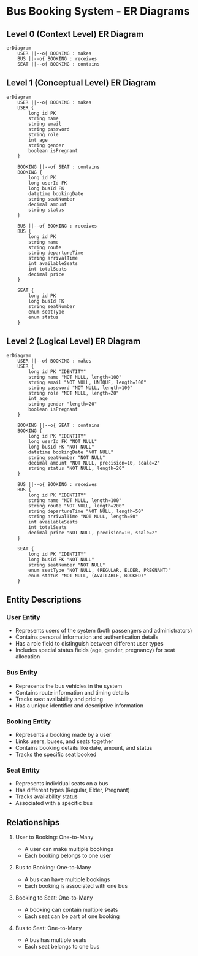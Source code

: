 # Bus Booking System - ER Diagrams

## Level 0 (Context Level) ER Diagram
```mermaid
erDiagram
    USER ||--o{ BOOKING : makes
    BUS ||--o{ BOOKING : receives
    SEAT ||--o{ BOOKING : contains
```

## Level 1 (Conceptual Level) ER Diagram
```mermaid
erDiagram
    USER ||--o{ BOOKING : makes
    USER {
        long id PK
        string name
        string email
        string password
        string role
        int age
        string gender
        boolean isPregnant
    }

    BOOKING ||--o{ SEAT : contains
    BOOKING {
        long id PK
        long userId FK
        long busId FK
        datetime bookingDate
        string seatNumber
        decimal amount
        string status
    }

    BUS ||--o{ BOOKING : receives
    BUS {
        long id PK
        string name
        string route
        string departureTime
        string arrivalTime
        int availableSeats
        int totalSeats
        decimal price
    }

    SEAT {
        long id PK
        long busId FK
        string seatNumber
        enum seatType
        enum status
    }
```

## Level 2 (Logical Level) ER Diagram
```mermaid
erDiagram
    USER ||--o{ BOOKING : makes
    USER {
        long id PK "IDENTITY"
        string name "NOT NULL, length=100"
        string email "NOT NULL, UNIQUE, length=100"
        string password "NOT NULL, length=100"
        string role "NOT NULL, length=20"
        int age
        string gender "length=20"
        boolean isPregnant
    }

    BOOKING ||--o{ SEAT : contains
    BOOKING {
        long id PK "IDENTITY"
        long userId FK "NOT NULL"
        long busId FK "NOT NULL"
        datetime bookingDate "NOT NULL"
        string seatNumber "NOT NULL"
        decimal amount "NOT NULL, precision=10, scale=2"
        string status "NOT NULL, length=20"
    }

    BUS ||--o{ BOOKING : receives
    BUS {
        long id PK "IDENTITY"
        string name "NOT NULL, length=100"
        string route "NOT NULL, length=200"
        string departureTime "NOT NULL, length=50"
        string arrivalTime "NOT NULL, length=50"
        int availableSeats
        int totalSeats
        decimal price "NOT NULL, precision=10, scale=2"
    }

    SEAT {
        long id PK "IDENTITY"
        long busId FK "NOT NULL"
        string seatNumber "NOT NULL"
        enum seatType "NOT NULL, (REGULAR, ELDER, PREGNANT)"
        enum status "NOT NULL, (AVAILABLE, BOOKED)"
    }
```

## Entity Descriptions

### User Entity
- Represents users of the system (both passengers and administrators)
- Contains personal information and authentication details
- Has a role field to distinguish between different user types
- Includes special status fields (age, gender, pregnancy) for seat allocation

### Bus Entity
- Represents the bus vehicles in the system
- Contains route information and timing details
- Tracks seat availability and pricing
- Has a unique identifier and descriptive information

### Booking Entity
- Represents a booking made by a user
- Links users, buses, and seats together
- Contains booking details like date, amount, and status
- Tracks the specific seat booked

### Seat Entity
- Represents individual seats on a bus
- Has different types (Regular, Elder, Pregnant)
- Tracks availability status
- Associated with a specific bus

## Relationships
1. User to Booking: One-to-Many
   - A user can make multiple bookings
   - Each booking belongs to one user

2. Bus to Booking: One-to-Many
   - A bus can have multiple bookings
   - Each booking is associated with one bus

3. Booking to Seat: One-to-Many
   - A booking can contain multiple seats
   - Each seat can be part of one booking

4. Bus to Seat: One-to-Many
   - A bus has multiple seats
   - Each seat belongs to one bus 